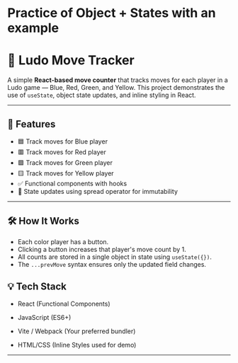 # Practice of Object + States with an example

# 🎲 Ludo Move Tracker

A simple **React-based move counter** that tracks moves for each player in a Ludo game — Blue, Red, Green, and Yellow. This project demonstrates the use of `useState`, object state updates, and inline styling in React.

---

## 🚀 Features

- 🟦 Track moves for Blue player
- 🟥 Track moves for Red player
- 🟩 Track moves for Green player
- 🟨 Track moves for Yellow player
- ✅ Functional components with hooks
- 🔁 State updates using spread operator for immutability


---

## 🛠️ How It Works

- Each color player has a button.
- Clicking a button increases that player's move count by 1.
- All counts are stored in a single object in state using `useState({})`.
- The `...prevMove` syntax ensures only the updated field changes.

## 💡 Tech Stack

  - React (Functional Components)

  - JavaScript (ES6+)

  - Vite / Webpack (Your preferred bundler)

  - HTML/CSS (Inline Styles used for demo)

---



